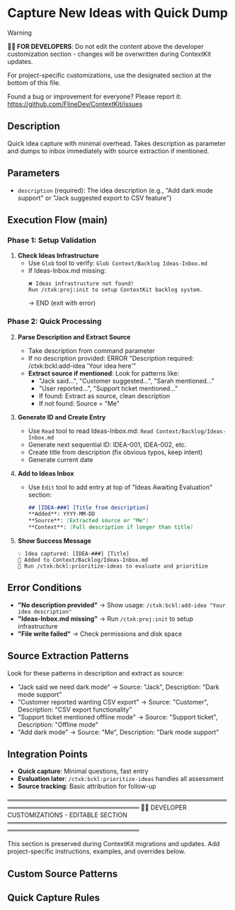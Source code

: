 # Capture New Ideas with Quick Dump
<!-- Template Version: 1 | ContextKit: 0.1.0 | Updated: 2025-09-15 -->

> [!WARNING]
> **👩‍💻 FOR DEVELOPERS**: Do not edit the content above the developer customization section - changes will be overwritten during ContextKit updates.
>
> For project-specific customizations, use the designated section at the bottom of this file.
>
> Found a bug or improvement for everyone? Please report it: https://github.com/FlineDev/ContextKit/issues

## Description
Quick idea capture with minimal overhead. Takes description as parameter and dumps to inbox immediately with source extraction if mentioned.

## Parameters
- `description` (required): The idea description (e.g., "Add dark mode support" or "Jack suggested export to CSV feature")

## Execution Flow (main)

### Phase 1: Setup Validation

1. **Check Ideas Infrastructure**
   - Use `Glob` tool to verify: `Glob Context/Backlog Ideas-Inbox.md`
   - If Ideas-Inbox.md missing:
     ```
     ❌ Ideas infrastructure not found!
     Run /ctxk:proj:init to setup ContextKit backlog system.
     ```
     → END (exit with error)

### Phase 2: Quick Processing

2. **Parse Description and Extract Source**
   - Take description from command parameter
   - If no description provided: ERROR "Description required: /ctxk:bckl:add-idea 'Your idea here'"
   - **Extract source if mentioned**: Look for patterns like:
     - "Jack said...", "Customer suggested...", "Sarah mentioned..."
     - "User reported...", "Support ticket mentioned..."
     - If found: Extract as source, clean description
     - If not found: Source = "Me"

3. **Generate ID and Create Entry**
   - Use `Read` tool to read Ideas-Inbox.md: `Read Context/Backlog/Ideas-Inbox.md`
   - Generate next sequential ID: IDEA-001, IDEA-002, etc.
   - Create title from description (fix obvious typos, keep intent)
   - Generate current date

4. **Add to Ideas Inbox**
   - Use `Edit` tool to add entry at top of "Ideas Awaiting Evaluation" section:
     ```markdown
     ## [IDEA-###] [Title from description]
     **Added**: YYYY-MM-DD
     **Source**: [Extracted source or "Me"]
     **Context**: [Full description if longer than title]
     ```

5. **Show Success Message**
   ```
   💡 Idea captured: [IDEA-###] [Title]
   📁 Added to Context/Backlog/Ideas-Inbox.md
   🔄 Run /ctxk:bckl:prioritize-ideas to evaluate and prioritize
   ```

## Error Conditions

- **"No description provided"** → Show usage: `/ctxk:bckl:add-idea "Your idea description"`
- **"Ideas-Inbox.md missing"** → Run `/ctxk:proj:init` to setup infrastructure
- **"File write failed"** → Check permissions and disk space

## Source Extraction Patterns

Look for these patterns in description and extract as source:
- "Jack said we need dark mode" → Source: "Jack", Description: "Dark mode support"
- "Customer reported wanting CSV export" → Source: "Customer", Description: "CSV export functionality"
- "Support ticket mentioned offline mode" → Source: "Support ticket", Description: "Offline mode"
- "Add dark mode" → Source: "Me", Description: "Dark mode support"

## Integration Points

- **Quick capture**: Minimal questions, fast entry
- **Evaluation later**: `/ctxk:bckl:prioritize-ideas` handles all assessment
- **Source tracking**: Basic attribution for follow-up

════════════════════════════════════════════════════════════════════════════════
👩‍💻 DEVELOPER CUSTOMIZATIONS - EDITABLE SECTION
════════════════════════════════════════════════════════════════════════════════

This section is preserved during ContextKit migrations and updates.
Add project-specific instructions, examples, and overrides below.

## Custom Source Patterns

<!-- Add project-specific source extraction patterns -->

## Quick Capture Rules

<!-- Add project-specific rapid entry customizations -->